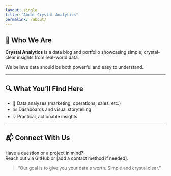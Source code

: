 ```yaml
---
layout: single
title: "About Crystal Analytics"
permalink: /about/
---
```


## 💎 Who We Are

**Crystal Analytics** is a data blog and portfolio showcasing simple, crystal-clear insights from real-world data.

We believe data should be both powerful and easy to understand.

---

## 🔍 What You’ll Find Here

- 🔬 Data analyses (marketing, operations, sales, etc.)
- 📊 Dashboards and visual storytelling
- 💡 Practical, actionable insights

---

## 📬 Connect With Us

Have a question or a project in mind?  
Reach out via GitHub or [add a contact method if needed].

> “Our goal is to give you your data's worth. Simple and crystal clear.”
